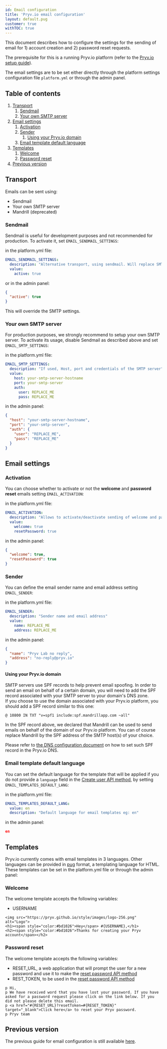 ```yaml
---
id: Email configuration
title: 'Pryv.io email configuration'
layout: default.pug
customer: true
withTOC: true
---
```


This document describes how to configure the settings for the sending of email for 1) account creation and 2) password reset requests.

The prerequisite for this is a running Pryv.io platform (refer to the [Pryv.io setup guide](/customer-resources/pryv.io-setup/)).

The email settings are to be set either directly through the platform settings configuration file `platform.yml` or through the admin panel.


## Table of contents <!-- omit in toc -->

1. [Transport](#transport)
   1. [Sendmail](#sendmail)
   2. [Your own SMTP server](#your-own-smtp-server)
2. [Email settings](#email-settings)
   1. [Activation](#activation)
   2. [Sender](#sender)
      1. [Using your Pryv.io domain](#using-your-pryvio-domain)
   3. [Email template default language](#email-template-default-language)
3. [Templates](#templates)
   1. [Welcome](#welcome)
   2. [Password reset](#password-reset)
4. [Previous version](#previous-version)


## Transport

Emails can be sent using:

- Sendmail
- Your own SMTP server
- Mandrill (deprecated)

### Sendmail

Sendmail is useful for development purposes and not recommended for production. To activate it, set `EMAIL_SENDMAIL_SETTINGS`:  

in the platform.yml file:  

```yaml
EMAIL_SENDMAIL_SETTINGS:
  description: "Alternative transport, using sendmail. Will replace SMTP transport if set to true"
  value:
    active: true
```

or in the admin panel:

```json
{
  "active": true
}
```

This will override the SMTP settings.

### Your own SMTP server

For production purposes, we strongly recommend to setup your own SMTP server. To activate its usage, disable Sendmail as described above and set `EMAIL_SMTP_SETTINGS`:

in the platform.yml file:

```yaml
EMAIL_SMTP_SETTINGS:
  description: "If used, Host, port and credentials of the SMTP server"
  value:
    host: your-smtp-server-hostname
    port: your-smtp-server
    auth:
      user: REPLACE_ME
      pass: REPLACE_ME
```

in the admin panel:  

```json
{
  "host": "your-smtp-server-hostname",
  "port": "your-smtp-server",
  "auth": {
    "user": "REPLACE_ME",
    "pass": "REPLACE_ME"
  }
}
```


## Email settings

### Activation

You can choose whether to activate or not the **welcome** and **password reset** emails setting `EMAIL_ACTIVATION`:  

in the platform.yml file:

```yaml
EMAIL_ACTIVATION:
  description: "Allows to activate/deactivate sending of welcome and password reset emails"
  value: 
    welcome: true
    resetPassword: true
```

in the admin panel:  

```json
{
  "welcome": true,
  "resetPassword": true
}
```

### Sender

You can define the email sender name and email address setting `EMAIL_SENDER`:  

in the platform.yml file:

```yaml
EMAIL_SENDER:
  description: "Sender name and email address"
  value: 
    name: REPLACE_ME
    address: REPLACE_ME
```

in the admin panel:  

```json
{
  "name": "Pryv Lab no reply",
  "address": "no-reply@pryv.io"
}
```

#### Using your Pryv.io domain

SMTP servers use SPF records to help prevent email spoofing. In order to send an email on behalf of a certain domain, you will need to add the SPF record associated with your SMTP server to your domain's DNS zone.  
If you choose to use the domain associated with your Pryv.io platform, you should add a SPF record similar to this one:

```
@ 10800 IN TXT "v=spf1 include:spf.mandrillapp.com ~all"
```

In the SPF record above, we declared that Mandrill can be used to send emails on behalf of the domain of our Pryv.io platform.
You can of course replace Mandrill by the SPF address of the SMTP host(s) of your choice.

Please refer to [the DNS configuration document](https://pryv.github.io/customer-resources/#guides-and-documents) on how to set such SPF record in the Pryv.io DNS.

### Email template default language

You can set the default language for the template that will be applied if you do not provide a `language` field in the [Create user API method](/reference-system/#create-user), by setting `EMAIL_TEMPLATES_DEFAULT_LANG`:  

in the platform.yml file:

```yaml
EMAIL_TEMPLATES_DEFAULT_LANG: 
  value: en
  description: "Default language for email templates eg: en"
```

in the admin panel:  

```json
en
```


## Templates

Pryv.io currently comes with email templates in 3 languages. Other languages can be provided in [pug](https://pugjs.org/api/getting-started.html) format, a templating language for HTML. These templates can be set in the platform.yml file or through the admin panel:

### Welcome

The welcome template accepts the following variables:

- USERNAME

```
<img src="https://pryv.github.io/style/images/logo-256.png" alt="Logo"> 
<h1><span style="color:#bd1026">Hey</span> #{USERNAME},</h1>
<h2><span style="color:#bd1026">Thanks for creating your Pryv account</span></h2>
```

### Password reset

The welcome template accepts the following variables:

- RESET_URL, a web application that will prompt the user for a new password and use it to make the [reset password API method](/reference/#reset-password)
- REST_TOKEN, to be used in the [reset password API method](/reference/#reset-password)

```
p Hi,
p We have received word that you have lost your password. If you have asked for a password request please click on the link below. If you did not please delete this email.
p <a href="#{RESET_URL}?resetToken=#{RESET_TOKEN}" target="_blank">Click here</a> to reset your Pryv password.
p Pryv team 
```


## Previous version

The previous guide for email configuration is still available [here](/assets/docs/20190508-pryv.io-emails-v4.pdf).
